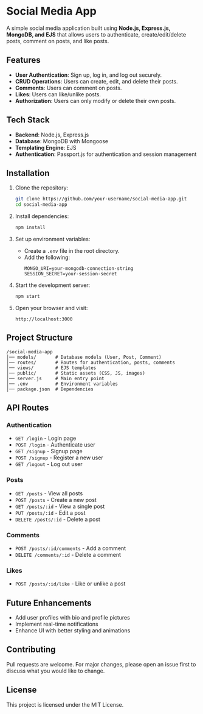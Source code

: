 # Social Media App

A simple social media application built using **Node.js, Express.js, MongoDB, and EJS** that allows users to authenticate, create/edit/delete posts, comment on posts, and like posts.

## Features

- **User Authentication**: Sign up, log in, and log out securely.
- **CRUD Operations**: Users can create, edit, and delete their posts.
- **Comments**: Users can comment on posts.
- **Likes**: Users can like/unlike posts.
- **Authorization**: Users can only modify or delete their own posts.

## Tech Stack

- **Backend**: Node.js, Express.js
- **Database**: MongoDB with Mongoose
- **Templating Engine**: EJS
- **Authentication**: Passport.js for authentication and session management

## Installation

1. Clone the repository:
   ```sh
   git clone https://github.com/your-username/social-media-app.git
   cd social-media-app
   ```

2. Install dependencies:
   ```sh
   npm install
   ```

3. Set up environment variables:
   - Create a `.env` file in the root directory.
   - Add the following:
     ```env
     MONGO_URI=your-mongodb-connection-string
     SESSION_SECRET=your-session-secret
     ```

4. Start the development server:
   ```sh
   npm start
   ```

5. Open your browser and visit:
   ```
   http://localhost:3000
   ```

## Project Structure
```
/social-media-app
│── models/       # Database models (User, Post, Comment)
│── routes/       # Routes for authentication, posts, comments
│── views/        # EJS templates
│── public/       # Static assets (CSS, JS, images)
│── server.js     # Main entry point
│── .env          # Environment variables
│── package.json  # Dependencies
```

## API Routes

### Authentication
- `GET /login` - Login page
- `POST /login` - Authenticate user
- `GET /signup` - Signup page
- `POST /signup` - Register a new user
- `GET /logout` - Log out user

### Posts
- `GET /posts` - View all posts
- `POST /posts` - Create a new post
- `GET /posts/:id` - View a single post
- `PUT /posts/:id` - Edit a post
- `DELETE /posts/:id` - Delete a post

### Comments
- `POST /posts/:id/comments` - Add a comment
- `DELETE /comments/:id` - Delete a comment

### Likes
- `POST /posts/:id/like` - Like or unlike a post

## Future Enhancements
- Add user profiles with bio and profile pictures
- Implement real-time notifications
- Enhance UI with better styling and animations

## Contributing
Pull requests are welcome. For major changes, please open an issue first to discuss what you would like to change.

## License
This project is licensed under the MIT License.


